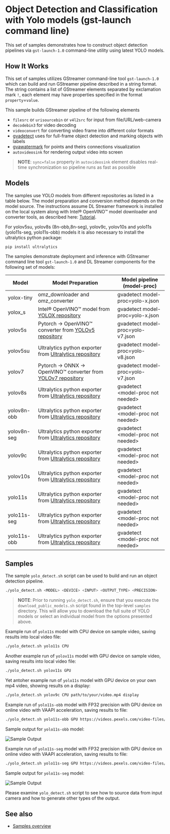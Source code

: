# Object Detection and Classification with Yolo models (gst-launch command line)

This set of samples demonstrates how to construct object detection pipelines via `gst-launch-1.0` command-line utility using latest YOLO models.

## How It Works
This set of samples utilizes GStreamer command-line tool `gst-launch-1.0` which can build and run GStreamer pipeline described in a string format.
The string contains a list of GStreamer elements separated by exclamation mark `!`, each element may have properties specified in the format `property`=`value`.

This sample builds GStreamer pipeline of the following elements
* `filesrc` or `urisourcebin` or `v4l2src` for input from file/URL/web-camera
* `decodebin3` for video decoding
* `videoconvert` for converting video frame into different color formats
* [gvadetect](https://dlstreamer.github.io/elements/gvadetect.html) uses for full-frame object detection and marking objects with labels
* [gvawatermark](https://dlstreamer.github.io/elements/gvawatermark.html) for points and theirs connections visualization
* `autovideosink` for rendering output video into screen
> **NOTE**: `sync=false` property in `autovideosink` element disables real-time synchronization so pipeline runs as fast as possible

## Models

The samples use YOLO models from different repositories as listed in a table below. The model preparation and conversion method depends on the model source.
The instructions assume DL Streamer framework is installed on the local system along with Intel® OpenVINO™ model downloader and converter tools,
as described here: [Tutorial](https://dlstreamer.github.io/get_started/tutorial.html#tutorial-setup).

For yolov5su, yolov8s (8n-obb,8n-seg), yolov9c, yolov10s and yolo11s (yolo11s-seg, yolo11s-obb) models it is also necessary to install the ultralytics python package:

```sh
pip install ultralytics
```
The samples demonstrate deployment and inference with GStreamer command line tool `gst-launch-1.0` and DL Streamer components for the following set of models:

| Model        | Model Preparation                                                                                         | Model pipeline (model-proc)       |
| ------------ | --------------------------------------------------------------------------------------------------------- | ----------------------------------|
| yolox-tiny   | omz_downloader and omz_converter                                                                          | gvadetect model-proc=yolo-x.json  |
| yolox_s      | Intel® OpenVINO™ model from [YOLOX repository](https://github.com/Megvii-BaseDetection/YOLOX)             | gvadetect model-proc=yolo-x.json  |
| yolov5s      | Pytorch -> OpenVINO™ converter from [YOLOv5 repository](https://github.com/ultralytics/yolov5)            | gvadetect model-proc=yolo-v7.json |
| yolov5su     | Ultralytics python exporter from [Ultralytics repository](https://github.com/ultralytics)                 | gvadetect model-proc=yolo-v8.json |
| yolov7       | Pytorch -> ONNX -> OpenVINO™ converter from [YOLOv7 repository](https://github.com/WongKinYiu/yolov7.git) | gvadetect model-proc=yolo-v7.json |
| yolov8s      | Ultralytics python exporter from [Ultralytics repository](https://github.com/ultralytics)                 | gvadetect \<model-proc not needed\> |
| yolov8n-obb  | Ultralytics python exporter from [Ultralytics repository](https://github.com/ultralytics)                 | gvadetect \<model-proc not needed\> |
| yolov8n-seg  | Ultralytics python exporter from [Ultralytics repository](https://github.com/ultralytics)                 | gvadetect \<model-proc not needed\> |
| yolov9c      | Ultralytics python exporter from [Ultralytics repository](https://github.com/ultralytics)                 | gvadetect \<model-proc not needed\> |
| yolov10s     | Ultralytics python exporter from [Ultralytics repository](https://github.com/ultralytics)                 | gvadetect \<model-proc not needed\> |
| yolo11s      | Ultralytics python exporter from [Ultralytics repository](https://github.com/ultralytics)                 | gvadetect \<model-proc not needed\> |
| yolo11s-seg  | Ultralytics python exporter from [Ultralytics repository](https://github.com/ultralytics)                 | gvadetect \<model-proc not needed\> |
| yolo11s-obb  | Ultralytics python exporter from [Ultralytics repository](https://github.com/ultralytics)                 | gvadetect \<model-proc not needed\> |

## Samples


The sample `yolo_detect.sh` script can be used to build and run an object detection pipeline.

```sh
./yolo_detect.sh <MODEL> <DEVICE> <INPUT> <OUTPUT_TYPE> <PRECISION>
```
> **NOTE**: Prior to running `yolo_detect.sh`, ensure that you execute the `download_public_models.sh` script found in the top-level `samples` directory. This will allow you to download the full suite of YOLO models or select an individual model from the options presented above.


Example run of `yolo11s` model with CPU device on sample video, saving results into local video file:

```sh
./yolo_detect.sh yolo11s CPU
```

Another example run of `yolov11s` model with GPU device on sample video, saving results into local video file:

```sh
./yolo_detect.sh yolov11s GPU
```

Yet antoher example run of `yolo11s` model with GPU device on your own mp4 video, showing results on a display:

```sh
./yolo_detect.sh yolov9c CPU path/to/your/video.mp4 display
```

Example run of `yolo11s-obb` model with FP32 precision with GPU device on online video with VAAPI acceleration, saving results to file:

```sh
./yolo_detect.sh yolo11s-obb GPU https://videos.pexels.com/video-files/3150382/3150382-sd_640_338_25fps.mp4 file va FP32
```

Sample output for `yolo11s-obb` model:

![Sample Output](yolo11s-obb_sample_output.jpeg)

Example run of `yolo11s-seg` model with FP32 precision with GPU device on online video with VAAPI acceleration, saving results to file:

```sh
./yolo_detect.sh yolo11s-seg GPU https://videos.pexels.com/video-files/1192116/1192116-sd_640_360_30fps.mp4 file va FP32
```

Sample output for `yolo11s-seg` model:

![Sample Output](yolo11s-seg_sample_output.jpeg)

Please examine `yolo_detect.sh` script to see how to source data from input camera and how to generate other types of the output.

## See also

* [Samples overview](../../README.md)
